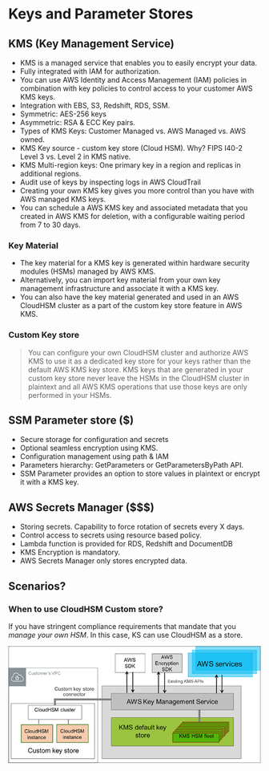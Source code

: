 # Keys and Parameter Stores

## KMS (Key Management Service)
- KMS is a managed service that enables you to easily encrypt your data.
- Fully integrated with IAM for authorization.
- You can use AWS Identity and Access Management (IAM) policies in combination with key policies to control access to your customer AWS KMS keys.
- Integration with EBS, S3, Redshift, RDS, SSM.
- Symmetric: AES-256 keys
- Asymmetric: RSA & ECC Key pairs.
- Types of KMS Keys: Customer Managed vs. AWS Managed vs. AWS owned.
- KMS Key source - custom key store (Cloud HSM). Why? FIPS I40-2 Level 3 vs. Level 2 in KMS native.
- KMS Multi-region keys: One primary key in a region and replicas in additional regions.
- Audit use of keys by inspecting logs in AWS CloudTrail
- Creating your own KMS key gives you more control than you have with AWS managed KMS keys.
- You can schedule a AWS KMS key and associated metadata that you created in AWS KMS for deletion, with a configurable waiting period from 7 to 30 days.

### Key Material
- The key material for a KMS key is generated within hardware security modules (HSMs) managed by AWS KMS. 
- Alternatively, you can import key material from your own key management infrastructure and associate it with a KMS key. 
- You can also have the key material generated and used in an AWS CloudHSM cluster as a part of the custom key store feature in AWS KMS.

### Custom Key store

> You can configure your own CloudHSM cluster and authorize AWS KMS to use it as a dedicated key store for your keys rather than the default AWS KMS key store.
KMS keys that are generated in your custom key store never leave the HSMs in the CloudHSM cluster in plaintext and all AWS KMS operations that use those keys are only performed in your HSMs.

## SSM Parameter store ($)
- Secure storage for configuration and secrets
- Optional seamless encryption using KMS.
- Configuration management using path & IAM
- Parameters hierarchy: GetParameters or GetParametersByPath API.
- SSM Parameter provides an option to store values in plaintext or encrypt it with a KMS key. 

## AWS Secrets Manager ($$$)
- Storing secrets. Capability to force rotation of secrets every X days.
- Control access to secrets using resource based policy.
- Lambda function is provided for RDS, Redshift and DocumentDB
- KMS Encryption is mandatory.
- AWS Secrets Manager only stores encrypted data.

## Scenarios?

### When to use CloudHSM Custom store?

If you have stringent compliance requirements that mandate that you *manage your own HSM*. In this case, KS can use CloudHSM as a store.

![KMS Cloud HSM Integration](../images/kms_cloudhsm.png)
